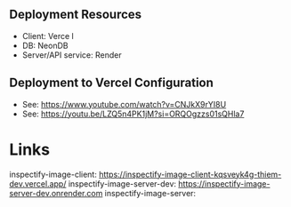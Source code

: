 

## Deployment Resources
- Client: Verce  l
- DB: NeonDB
- Server/API service: Render



## Deployment to Vercel Configuration
- See: https://www.youtube.com/watch?v=CNJkX9rYI8U
- See: https://youtu.be/LZQ5n4PK1jM?si=ORQOgzzs01sQHla7 


# Links 
inspectify-image-client: https://inspectify-image-client-kqsveyk4g-thiem-dev.vercel.app/
inspectify-image-server-dev: https://inspectify-image-server-dev.onrender.com 
inspectify-image-server: 